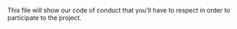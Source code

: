 This file will show our code of conduct that you'll have to respect in order to participate to the project.
